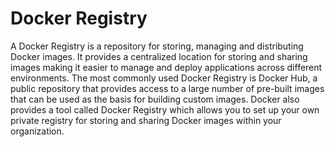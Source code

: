 # Docker Registry

A Docker Registry is a repository for storing, managing and distributing Docker images. It provides a centralized location for storing and sharing images making it easier to manage and deploy applications across different environments. The most commonly used Docker Registry is Docker Hub, a public repository that provides access to a large number of pre-built images that can be used as the basis for building custom images. Docker also provides a tool called Docker Registry which allows you to set up your own private registry for storing and sharing Docker images within your organization.
